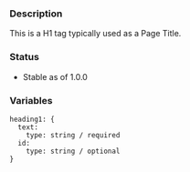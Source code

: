 ### Description
This is a H1 tag typically used as a Page Title.

### Status
* Stable as of 1.0.0

### Variables
~~~
heading1: {
  text:
    type: string / required
  id:
    type: string / optional
}
~~~
